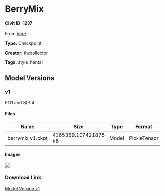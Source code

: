 # BerryMix

#### Civit ID: 1207

<p>From <a href="https://rentry.org/berrymix" rel="ugc" target="_blank">here</a></p>

**Type:** Checkpoint

**Creator:** thecollector

**Tags:** style, hentai

## Model Versions

### v1

<p>F111 and SD1.4</p>

#### Files

| Name | Size | Type | Format | Download Url | AutoV1 | AutoV2 | SHA256 | CRC32 | BLAKE3 |
| --- | --- | --- | --- | --- | --- | --- | --- | --- | --- |
| berrymix_v1.ckpt | 4165359.107421875 KB | Model | PickleTensor | https://civitai.com/api/download/models/1263 | 19810FE6 | D9691FFFFE | D9691FFFFEE21E2FC9BAA7D4554696385BFF0A90C4FE1ED625D52AC1C18016A2 | 07F4DBB2 | 64F30EF3F33AEDBB19DB4768B46FB1144CEBDD0E37DE44D908B2DAC2AF8583A4 |

#### Images

<p><img src="https://image.civitai.com/xG1nkqKTMzGDvpLrqFT7WA/99e92f22-7c40-419b-c016-b5e3b3aac300/width=450/10430.jpeg" /></p>

### Download Link:

[Model Version v1](https://civitai.com/api/download/models/1263)

